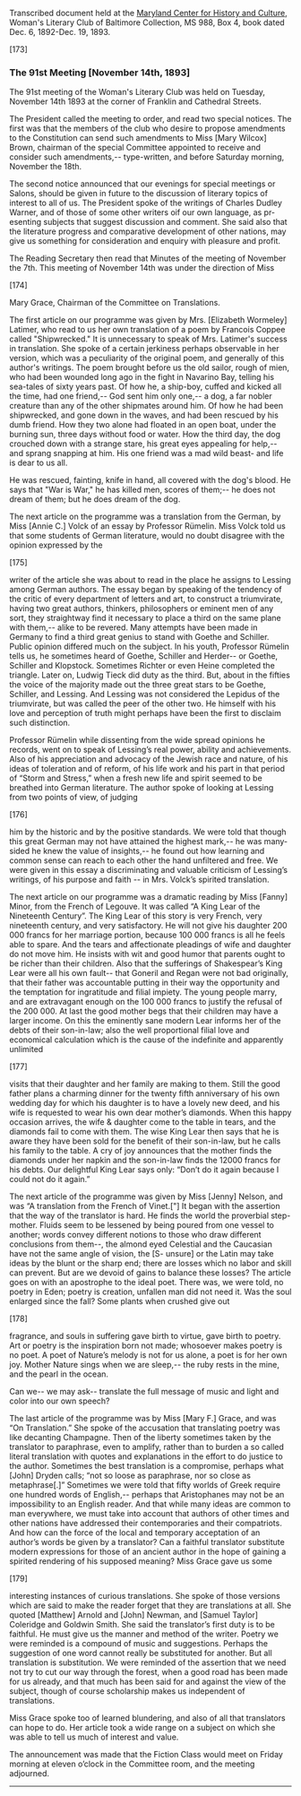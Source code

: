 Transcribed document held at the [Maryland Center for History and Culture](http://mdhs.org/), Woman's Literary Club of Baltimore Collection, MS 988, Box 4, book dated Dec. 6, 1892-Dec. 19, 1893.

[173]

### The 91st Meeting [November 14th, 1893]

The 91st meeting of the Woman's Literary Club was held on Tuesday, November 14th 1893 at the corner of Franklin and Cathedral Streets.

The President called the meeting to order, and read two special notices. The first was that the members of the club who desire to propose amendments to the Constitution can send such amendments to Miss [Mary Wilcox] Brown, chairman of the special Committee appointed to receive and consider such amendments,-- type-written, and before Saturday morning, November the 18th.

The second notice announced that our evenings for special meetings or Salons, should be given in future to the discussion of literary topics of interest to all of us. The President spoke of the writings of Charles Dudley Warner, and of those of some other writers oif our own language, as pr­­esenting subjects that suggest discussion and comment. She said also that the literature progress and comparative development of other nations, may give us something for consideration and enquiry with pleasure and profit.

The Reading Secretary then read that Minutes of the meeting of November the 7th. This meeting of November 14th was under the direction of Miss

[174]

Mary Grace, Chairman of the Committee on Translations.

The first article on our programme was given by Mrs. [Elizabeth Wormeley] Latimer, who read to us her own translation of a poem by Francois Coppee called "Shipwrecked." It is unnecessary to speak of Mrs. Latimer's success in translation. She spoke of a certain jerkiness perhaps observable in her version, which was a peculiarity of the original poem, and generally of this author's writings. The poem brought before us the old sailor, rough of mien, who had been wounded long ago in the fight in Navarino Bay, telling his sea-tales of sixty years past. Of how he, a ship-boy, cuffed and kicked all the time, had one friend,-- God sent him only one,-- a dog, a far nobler creature than any of the other shipmates around him. Of how he had been shipwrecked, and gone down in the waves, and had been rescued by his dumb friend. How they two alone had floated in an open boat, under the burning sun, three days without food or water. How the third day, the dog crouched down with a strange stare, his great eyes appealing for help,-- and sprang snapping at him. His one friend was a mad wild beast- and life is dear to us all.

He was rescued, fainting, knife in hand, all covered with the dog's blood. He says that "War is War," he has killed men, scores of them;-- he does not dream of them; but he does dream of the dog.

The next article on the programme was a translation from the German, by Miss [Annie C.] Volck of an essay by Professor Rümelin. Miss Volck told us that some students of German literature, would no doubt disagree with the opinion expressed by the

[175]

writer of the article she was about to read in the place he assigns to Lessing among German authors. The essay began by speaking of the tendency of the critic of every department of letters and art, to construct a triumvirate, having two great authors, thinkers, philosophers or eminent men of any sort, they straightway find it necessary to place a third on the same plane with them,-- alike to be revered. Many attempts have been made in Germany to find a third great genius to stand with Goethe and Schiller. Public opinion differed much on the subject. In his youth, Professor Rümelin tells us, he sometimes heard of Goethe, Schiller and Herder-- or Goethe, Schiller and Klopstock. Sometimes Richter or even Heine completed the triangle. Later on, Ludwig Tieck did duty as the third. But, about in the fifties the voice of the majority made out the three great stars to be Goethe, Schiller, and Lessing. And Lessing was not considered the Lepidus of the triumvirate, but was called the peer of the other two. He himself with his love and perception of truth might perhaps have been the first to disclaim such distinction.

Professor Rümelin while dissenting from the wide spread opinions he records, went on to speak of Lessing’s real power, ability and achievements. Also of his appreciation and advocacy of the Jewish race and nature, of his ideas of toleration and of reform, of his life work and his part in that period of “Storm and Stress,” when a fresh new life and spirit seemed to be breathed into German literature. The author spoke of looking at Lessing from two points of view, of judging

[176]

him by the historic and by the positive standards. We were told that though this great German may not have attained the highest mark,-- he was many-sided he knew the value of insights,-- he found out how learning and common sense can reach to each other the hand unfiltered and free. We were given in this essay a discriminating and valuable criticism of Lessing’s writings, of his purpose and faith -- in Mrs. Volck’s spirited translation.

The next article on our programme was a dramatic reading by Miss [Fanny] Minor, from the French of Legouve. It was called “A King Lear of the Nineteenth Century”. The King Lear of this story is very French, very nineteenth century, and very satisfactory. He will not give his daughter 200 000 francs for her marriage portion, because 100 000 francs is all he feels able to spare. And the tears and affectionate pleadings of wife and daughter do not move him. He insists with wit and good humor that parents ought to be richer than their children. Also that the sufferings of Shakespear’s King Lear were all his own fault-- that Goneril and Regan were not bad originally, that their father was accountable putting in their way the opportunity and the temptation for ingratitude and filial impiety. The young people marry, and are extravagant enough on the 100 000 francs to justify the refusal of the 200 000. At last the good mother begs that their children may have a larger income. On this the eminently sane modern Lear informs her of the debts of their son-in-law; also the well proportional filial love and economical calculation which is the cause of the indefinite and apparently unlimited

[177]

visits that their daughter and her family are making to them. Still the good father plans a charming dinner for the twenty fifth anniversary of his own wedding day for which his daughter is to have a lovely new deed, and his wife is requested to wear his own dear mother’s diamonds. When this happy occasion arrives, the wife & daughter come to the table in tears, and the diamonds fail to come with them. The wise King Lear then says that he is aware they have been sold for the benefit of their son-in-law, but he calls his family to the table. A cry of joy announces that the mother finds the diamonds under her napkin and the son-in-law finds the 12000 francs for his debts. Our delightful King Lear says only: “Don’t do it again because I could not do it again.”

The next article of the programme was given by Miss [Jenny] Nelson, and was “A translation from the French of Vinet.["] It began with the assertion that the way of the translator is hard. He finds the world the proverbial step-mother. Fluids seem to be lessened by being poured from one vessel to another; words convey different notions to those who draw different conclusions from them--, the almond eyed Celestial and the Caucasian have not the same angle of vision, the [S- unsure] or the Latin may take ideas by the blunt or the sharp end; there are losses which no labor and skill can prevent. But are we devoid of gains to balance these losses? The article goes on with an apostrophe to the ideal poet. There was, we were told, no poetry in Eden; poetry is creation, unfallen man did not need it. Was the soul enlarged since the fall? Some plants when crushed give out

[178]

fragrance, and souls in suffering gave birth to virtue, gave birth to poetry. Art or poetry is the inspiration born not made; whosoever makes poetry is no poet. A poet of Nature’s melody is not for us alone, a poet is for her own joy. Mother Nature sings when we are sleep,-- the ruby rests in the mine, and the pearl in the ocean.

Can we-- we may ask-- translate the full message of music and light and color into our own speech?

The last article of the programme was by Miss [Mary F.] Grace, and was “On Translation.” She spoke of the accusation that translating poetry was like decanting Champagne. Then of the liberty sometimes taken by the translator to paraphrase, even to amplify, rather than to burden a so called literal translation with quotes and explanations in the effort to do justice to the author. Sometimes the best translation is a compromise, perhaps what [John] Dryden calls; “not so loose as paraphrase, nor so close as metaphrase[.]” Sometimes we were told that fifty worlds of Greek require one hundred words of English,-- perhaps that Aristophanes may not be an impossibility to an English reader. And that while many ideas are common to man everywhere, we must take into account that authors of other times and other nations have addressed their contemporaries and their compatriots. And how can the force of the local and temporary acceptation of an author’s words be given by a translator? Can a faithful translator substitute modern expressions for those of an ancient author in the hope of gaining a spirited rendering of his supposed meaning? Miss Grace gave us some

[179]

interesting instances of curious translations. She spoke of those versions which are said to make the reader forget that they are translations at all. She quoted [Matthew] Arnold and [John] Newman, and [Samuel Taylor] Coleridge and Goldwin Smith. She said the translator’s first duty is to be faithful. He must give us the manner and method of the writer. Poetry we were reminded is a compound of music and suggestions. Perhaps the suggestion of one word cannot really be substituted for another. But all translation is substitution. We were reminded of the assertion that we need not try to cut our way through the forest, when a good road has been made for us already, and that much has been said for and against the view of the subject, though of course scholarship makes us independent of translations.

Miss Grace spoke too of learned blundering, and also of all that translators can hope to do. Her article took a wide range on a subject on which she was able to tell us much of interest and value.

The announcement was made that the Fiction Class would meet on Friday morning at eleven o’clock in the Committee room, and the meeting adjourned.
<hr>